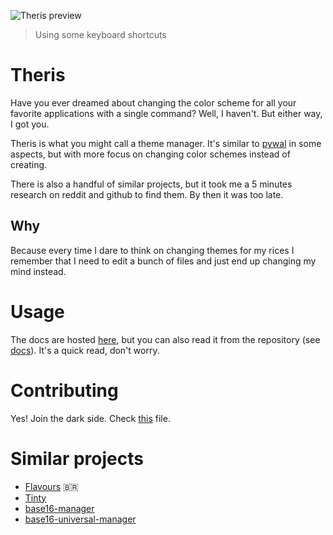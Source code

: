 ![Theris preview](./preview.gif)

> Using some keyboard shortcuts

# Theris

Have you ever dreamed about changing the color scheme for all your favorite applications with a single command? Well, I haven't. But either
way, I got you.

Theris is what you might call a theme manager. It's similar to [pywal](https://github.com/dylanaraps/pywal) in some aspects, but with more focus on changing color schemes
instead of creating.

There is also a handful of similar projects, but it took me a 5 minutes research on reddit and github to find them. By then it was too late.

## Why

Because every time I dare to think on changing themes for my rices I remember that I need to edit a bunch of files and just end up
changing my mind instead.

# Usage

The docs are hosted [here](https://marcos-brito.github.io/theris/), but you can also read it from the repository (see [docs](./docs/src/README.md)). It's a quick read, don't worry.

# Contributing

Yes! Join the dark side. Check [this](./CONTRIBUTING.md) file.

# Similar projects

- [Flavours](https://github.com/Misterio77/flavours) 🇧🇷
- [Tinty](https://github.com/tinted-theming/tinty)
- [base16-manager](https://github.com/base16-manager/base16-manager)
- [base16-universal-manager](https://github.com/pinpox/base16-universal-manager)
